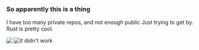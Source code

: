 ### So apparently this is a thing

I have too many private repos, and not enough public
Just trying to get by. Rust is pretty cool.

<div>
  <p>
    <img align="left" src="https://github-readme-stats.vercel.app/api?username=snaapsh0t12&count_private=true&show_icons=true&theme=tokyonight&bg_color=00000000&hide_border=true">
  </p>
  
  <p>
    <img align="center" src="https://github-readme-stats.vercel.app/api/top-langs/?username=snaapsh0t12&show_icons=true&theme=tokyonight&bg_color=00000000&hide_border=true&layout=compact&exclude_repo=dotfiles" alt="it didn't work">
  </p>
</div>
<!--
**snaapsh0t12/snaapsh0t12** is a ✨ _special_ ✨ repository because its `README.md` (this file) appears on your GitHub profile.

Here are some ideas to get you started:

- 🔭 I’m currently working on ...
- 🌱 I’m currently learning ...
- 👯 I’m looking to collaborate on ...
- 🤔 I’m looking for help with ...
- 💬 Ask me about ...
- 📫 How to reach me: ...
- 😄 Pronouns: ...
- ⚡ Fun fact: ...
-->
